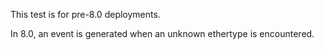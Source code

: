 This test is for pre-8.0 deployments.

In 8.0, an event is generated when an unknown ethertype is encountered.
